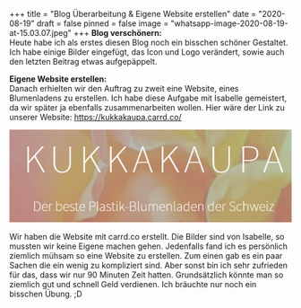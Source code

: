 +++
title = "Blog Überarbeitung & Eigene Website erstellen"
date = "2020-08-19"
draft = false
pinned = false
image = "whatsapp-image-2020-08-19-at-15.03.07.jpeg"
+++
**Blog verschönern:**\
Heute habe ich als erstes diesen Blog noch ein bisschen schöner Gestaltet. Ich habe einige Bilder eingefügt, das Icon und Logo verändert, sowie auch den letzten Beitrag etwas aufgepäppelt. 

**Eigene Website erstellen:**\
Danach erhielten wir den Auftrag zu zweit eine Website, eines Blumenladens zu erstellen. Ich habe diese Aufgabe mit Isabelle gemeistert, da wir später ja ebenfalls zusammenarbeiten wollen. Hier wäre der Link zu unserer Website: <https://kukkakaupa.carrd.co/>

![Die Front unserer Website](asgwsaerhjaerj.png "Titelseite unserer Website")

Wir haben die Website mit carrd.co erstellt. Die Bilder sind von Isabelle, so mussten wir keine Eigene machen gehen. Jedenfalls fand ich es persönlich ziemlich mühsam so eine Website zu erstellen. Zum einen gab es ein paar Sachen die ein wenig zu kompliziert sind. Aber sonst bin ich sehr zufrieden für das, dass wir nur 90 Minuten Zeit hatten. Grundsätzlich könnte man so ziemlich gut und schnell Geld verdienen. Ich bräuchte nur noch ein bisschen Übung. ;D
